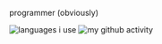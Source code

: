 programmer (obviously)

![languages i use](https://github-readme-stats.vercel.app/api/top-langs/?username=plexxious&layout=compact)
![my github activity](https://github-readme-stats.vercel.app/api?username=plexxious&show_icons=true)
